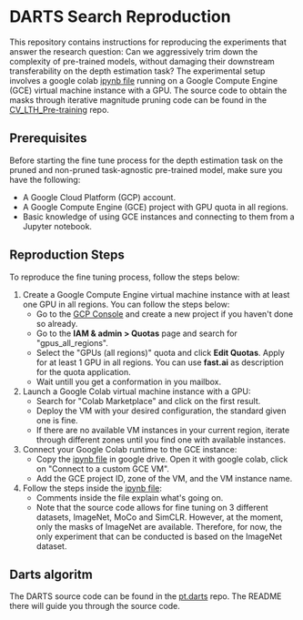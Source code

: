 # DARTS Search Reproduction

This repository contains instructions for reproducing the experiments that answer the research question:
Can we aggressively trim down the complexity of pre-trained models, without damaging their downstream transferability on the depth estimation task?
The experimental setup involves a google colab [ipynb file](https://github.com/HAJEKEL/EfficientNetV2_paper_reproduction/blob/main/darts_search.ipynb) running on a Google Compute Engine (GCE) virtual machine instance with a GPU. The source code to obtain the masks through iterative magnitude pruning  code can be found in the [CV_LTH_Pre-training](https://github.com/HAJEKEL/CV_LTH_Pre-training) repo. 

## Prerequisites

Before starting the fine tune process for the depth estimation task on the pruned and non-pruned task-agnostic pre-trained model, make sure you have the following:

- A Google Cloud Platform (GCP) account.
- A Google Compute Engine (GCE) project with GPU quota in all regions.
- Basic knowledge of using GCE instances and connecting to them from a Jupyter notebook.


## Reproduction Steps

To reproduce the fine tuning process, follow the steps below:

1. Create a Google Compute Engine virtual machine instance with at least one GPU in all regions. You can follow the steps below:
   - Go to the [GCP Console](https://console.cloud.google.com/) and create a new project if you haven't done so already.
   - Go to the **IAM & admin > Quotas** page and search for "gpus_all_regions".
   - Select the "GPUs (all regions)" quota and click **Edit Quotas**. Apply for at least 1 GPU in all regions. You can use **fast.ai** as description for the quota application.
   - Wait untill you get a conformation in you mailbox. 
2. Launch a Google Colab virtual machine instance with a GPU:
   - Search for "Colab Marketplace" and click on the first result.
   - Deploy the VM with your desired configuration, the standard given one is fine. 
   - If there are no available VM instances in your current region, iterate through different zones until you find one with available instances.
3. Connect your Google Colab runtime to the GCE instance:
   - Copy the [ipynb file](https://github.com/HAJEKEL/CV_LTH_pre-training_depth-estimation/blob/main/fine_tuning.ipynb) in google drive. Open it with google colab, click on "Connect to a custom GCE VM".
   - Add the GCE project ID, zone of the VM, and the VM instance name.
4. Follow the steps inside the [ipynb file](https://github.com/HAJEKEL/CV_LTH_pre-training_depth-estimation/blob/main/fine_tuning.ipynb):
   - Comments inside the file explain what's going on. 
   - Note that the source code allows for fine tuning on 3 different datasets, ImageNet, MoCo and SimCLR. However, at the moment, only the masks of ImageNet are available. Therefore, for now, the only experiment that can be conducted is based on the ImageNet dataset.

## Darts algoritm

The DARTS source code can be found in the [pt.darts](https://github.com/HAJEKEL/pt.darts/tree/darts_efficient_mobilenet) repo. The README there will guide you through the source code. 